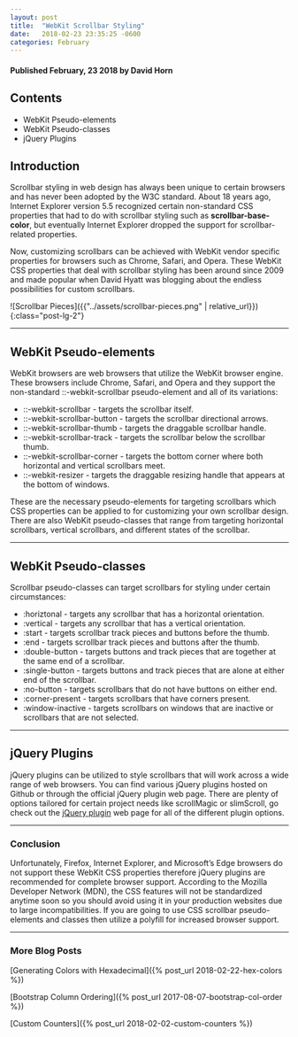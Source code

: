 ```yaml
---
layout: post
title:  "WebKit Scrollbar Styling"
date:   2018-02-23 23:35:25 -0600
categories: February
---
```



#### Published February, 23 2018 by David Horn


## Contents
* WebKit Pseudo-elements
* WebKit Pseudo-classes
* jQuery Plugins


## Introduction
Scrollbar styling in web design has always been unique to certain browsers and has never been adopted by the W3C standard. About 18 years ago, Internet Explorer version 5.5 recognized certain non-standard CSS properties that had to do with scrollbar styling such as <b>scrollbar-base-color</b>, but eventually Internet Explorer dropped the support for scrollbar-related properties.

Now, customizing scrollbars can be achieved with WebKit vendor specific properties for browsers such as Chrome, Safari, and Opera. These WebKit CSS properties that deal with scrollbar styling has been around since 2009 and made popular when David Hyatt was blogging about the endless possibilities for custom scrollbars.

![Scrollbar Pieces]({{"../assets/scrollbar-pieces.png" | relative_url}}){:class="post-lg-2"}

****

## WebKit Pseudo-elements
WebKit browsers are web browsers that utilize the WebKit browser engine. These browsers include Chrome, Safari, and Opera and they support the non-standard ::-webkit-scrollbar pseudo-element and all of its variations:

* ::-webkit-scrollbar - targets the scrollbar itself.
* ::-webkit-scrollbar-button - targets the scrollbar directional arrows.
* ::-webkit-scrollbar-thumb - targets the draggable scrollbar handle.
* ::-webkit-scrollbar-track - targets the scrollbar below the scrollbar thumb.
* ::-webkit-scrollbar-corner - targets the bottom corner where both horizontal and vertical scrollbars meet.
* ::-webkit-resizer - targets the draggable resizing handle that appears at the bottom of windows.

These are the necessary pseudo-elements for targeting scrollbars which CSS properties can be applied to for customizing your own scrollbar design. There are also WebKit pseudo-classes that range from targeting horizontal scrollbars, vertical scrollbars, and different states of the scrollbar.

****

## WebKit Pseudo-classes
Scrollbar pseudo-classes can target scrollbars for styling under certain circumstances:

* :horiztonal - targets any scrollbar that has a horizontal orientation.
* :vertical - targets any scrollbar that has a vertical orientation.
* :start - targets scrollbar track pieces and buttons before the thumb.
* :end - targets scrollbar track pieces and buttons after the thumb.
* :double-button - targets buttons and track pieces that are together at the same end of a scrollbar.
* :single-button - targets buttons and track pieces that are alone at either end of the scrollbar.
* :no-button - targets scrollbars that do not have buttons on either end.
* :corner-present - targets scrollbars that have corners present.
* :window-inactive - targets scrollbars on windows that are inactive or scrollbars that are not selected.

****

## jQuery Plugins
jQuery plugins can be utilized to style scrollbars that will work across a wide range of web browsers. You can find various jQuery plugins hosted on Github or through the official jQuery plugin web page. There are plenty of options tailored for certain project needs like scrollMagic or slimScroll, go check out the [jQuery plugin](https://plugins.jquery.com/tag/scrollbar/) web page for all of the different plugin options.

****

### Conclusion
Unfortunately, Firefox, Internet Explorer, and Microsoft’s Edge browsers do not support these WebKit CSS properties therefore jQuery plugins are recommended for complete browser support. According to the Mozilla Developer Network (MDN), the CSS features will not be standardized anytime soon so you should avoid using it in your production websites due to large incompatibilities. If you are going to use CSS scrollbar pseudo-elements and classes then utilize a polyfill for increased browser support.

****

### More Blog Posts
[Generating Colors with Hexadecimal]({% post_url 2018-02-22-hex-colors %})

[Bootstrap Column Ordering]({% post_url 2017-08-07-bootstrap-col-order %})

[Custom Counters]({% post_url 2018-02-02-custom-counters %})
